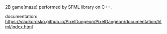 2В game(maze) performed by SFML library on С++.

documentation: https://vladkorosko.github.io/PixelDungeon/PixelDangeon/documentation/html/index.html
